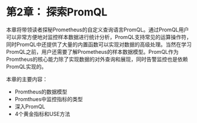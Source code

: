 # 第2章： 探索PromQL

本章将带领读者探秘Prometheus的自定义查询语言PromQL。通过PromQL用户可以非常方便地对监控样本数据进行统计分析，PromQL支持常见的运算操作符，同时PromQL中还提供了大量的内置函数可以实现对数据的高级处理。当然在学习PromQL之前，用户还需要了解Prometheus的样本数据模型。PromQL作为Promtheus的核心能力除了实现数据的对外查询和展现，同时告警监控也是依赖PromQL实现的。

本章的主要内容：

* Promtheus的数据模型
* Promthues中监控指标的类型
* 深入PromQL
* 4个黄金指标和USE方法